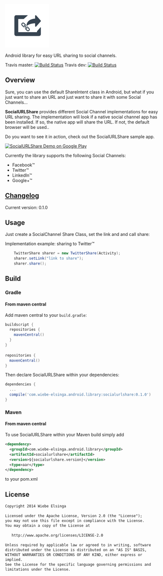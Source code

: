 ![SocialURLShare](sample/src/main/res/drawable-xxhdpi/ic_launcher.png)

Android library for easy URL sharing to social channels.

Travis master: [![Build Status](https://travis-ci.org/welsinga/SocialURLShare.svg?branch=master)](https://travis-ci.org/welsinga/SocialURLShare)
Travis dev: [![Build Status](https://travis-ci.org/welsinga/SocialURLShare.svg?branch=dev)](https://travis-ci.org/welsinga/SocialURLShare)


## Overview

Sure, you can use the default ShareIntent class in Android, but what if you just want to share an URL and just want to share it with some Social Channels...

**SocialURLShare** provides different Social Channel implementations for easy URL sharing. 
The implementation will look if a native social channel app has been installed. If so, the native app will share the URL. If not, the default browser will be used..

Do you want to see it in action, check out the SocialURLShare sample app.

<a href="http://play.google.com/store/apps/details?id=com.elsinga.socialurlshare.demo.app">
  <img alt="SocialURLShare Demo on Google Play"
         src="http://developer.android.com/images/brand/en_generic_rgb_wo_60.png" />
</a>

Currently the library supports the following Social Channels:

-   Facebook&trade;
-   Twitter&trade;
-   LinkedIn&trade;
-   Google+&trade;

## [Changelog](https://github.com/welsinga/SocialURLShare/wiki/Changelog)
Current version: 0.1.0


## Usage

Just create a SocialChannel Share Class, set the link and and call share:

Implementation example: sharing to Twitter&trade;
```java
    TwitterShare sharer = new TwitterShare(Activity);
    sharer.setLink("link to share");
    sharer.share();
```    

## Build
### Gradle

#### From maven central

Add maven central to your `build.gradle`:

```groovy
buildscript {
  repositories {
    mavenCentral()
  }
}
 
repositories {
  mavenCentral()
}
```

Then declare SocialURLShare within your dependencies:

```groovy
dependencies {
  ...
  compile('com.wiebe-elsinga.android.library:socialurlshare:0.1.0')
}
```


### Maven

#### From maven central

To use SocialURLShare within your Maven build simply add

```xml
<dependency>
  <groupId>com.wiebe-elsinga.android.library</groupId>
  <artifactId>socialurlshare</artifactId>
  <version>${socialurlshare.version}</version>
  <type>aar</type>  
</dependency>
```

to your pom.xml

## License

    Copyright 2014 Wiebe Elsinga

    Licensed under the Apache License, Version 2.0 (the "License");
    you may not use this file except in compliance with the License.
    You may obtain a copy of the License at

       http://www.apache.org/licenses/LICENSE-2.0

    Unless required by applicable law or agreed to in writing, software
    distributed under the License is distributed on an "AS IS" BASIS,
    WITHOUT WARRANTIES OR CONDITIONS OF ANY KIND, either express or implied.
    See the License for the specific language governing permissions and
    limitations under the License.
